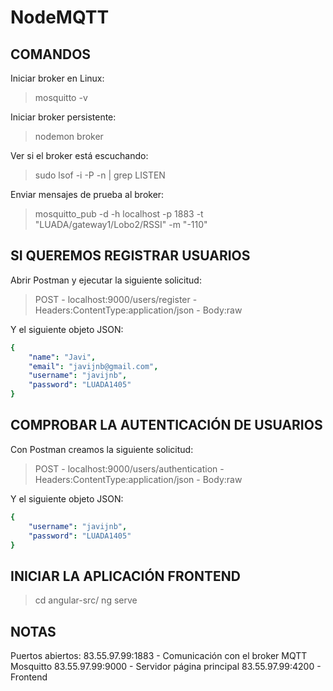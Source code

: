 # NodeMQTT

## COMANDOS

Iniciar broker en Linux:

> mosquitto -v

Iniciar broker persistente: 

> nodemon broker

Ver si el broker está escuchando:

> sudo lsof -i -P -n | grep LISTEN

Enviar mensajes de prueba al broker:

> mosquitto_pub -d -h localhost -p 1883 -t "LUADA/gateway1/Lobo2/RSSI" -m "-110"

## SI QUEREMOS REGISTRAR USUARIOS

Abrir Postman y ejecutar la siguiente solicitud:

> POST - localhost:9000/users/register - Headers:ContentType:application/json - Body:raw

Y el siguiente objeto JSON:

```yaml
{
    "name": "Javi",
    "email": "javijnb@gmail.com",
    "username": "javijnb",
    "password": "LUADA1405"
}
```

## COMPROBAR LA AUTENTICACIÓN DE USUARIOS

Con Postman creamos la siguiente solicitud:

> POST - localhost:9000/users/authentication - Headers:ContentType:application/json - Body:raw

Y el siguiente objeto JSON:

```yaml
{
    "username": "javijnb",
    "password": "LUADA1405"
}
```

## INICIAR LA APLICACIÓN FRONTEND

> cd angular-src/
> ng serve

## NOTAS

Puertos abiertos:
83.55.97.99:1883 - Comunicación con el broker MQTT Mosquitto
83.55.97.99:9000 - Servidor página principal
83.55.97.99:4200 - Frontend
